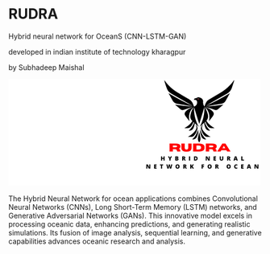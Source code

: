 # RUDRA
Hybrid neural network for OceanS (CNN-LSTM-GAN)





developed in indian institute of technology kharagpur



by Subhadeep Maishal

![Figure](https://github.com/subhadeep-maishal/RUDRA/blob/main/2_rudra.png) 

The Hybrid Neural Network for ocean applications combines Convolutional Neural Networks (CNNs), Long Short-Term Memory (LSTM) networks, and Generative Adversarial Networks (GANs). This innovative model excels in processing oceanic data, enhancing predictions, and generating realistic simulations. Its fusion of image analysis, sequential learning, and generative capabilities advances oceanic research and analysis.

